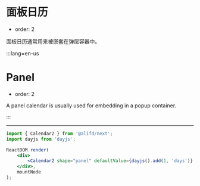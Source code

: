 # 面板日历

-   order: 2

面板日历通常用来被嵌套在弹层容器中。

:::lang=en-us

# Panel

-   order: 2

A panel calendar is usually used for embedding in a popup container.

:::

---

```jsx
import { Calendar2 } from '@alifd/next';
import dayjs from 'dayjs';

ReactDOM.render(
    <div>
        <Calendar2 shape="panel" defaultValue={dayjs().add(1, 'days')} />
    </div>,
    mountNode
);
```
